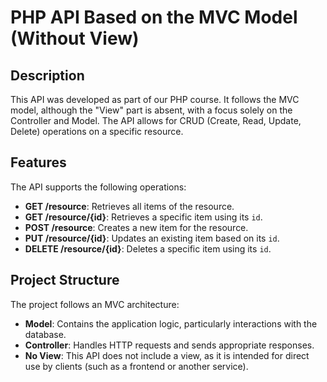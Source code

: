 # PHP API Based on the MVC Model (Without View)

## Description

This API was developed as part of our PHP course. It follows the MVC model, although the "View" part is absent, with a focus solely on the Controller and Model. The API allows for CRUD (Create, Read, Update, Delete) operations on a specific resource.

## Features

The API supports the following operations:

- **GET /resource**: Retrieves all items of the resource.
- **GET /resource/{id}**: Retrieves a specific item using its `id`.
- **POST /resource**: Creates a new item for the resource.
- **PUT /resource/{id}**: Updates an existing item based on its `id`.
- **DELETE /resource/{id}**: Deletes a specific item using its `id`.

## Project Structure

The project follows an MVC architecture:

- **Model**: Contains the application logic, particularly interactions with the database.
- **Controller**: Handles HTTP requests and sends appropriate responses.
- **No View**: This API does not include a view, as it is intended for direct use by clients (such as a frontend or another service).
